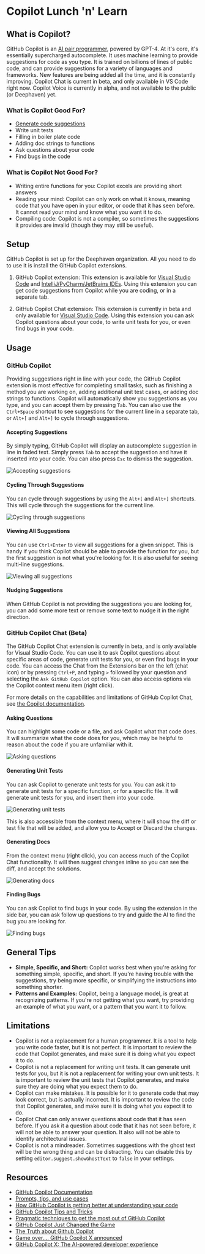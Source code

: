 # Copilot Lunch 'n' Learn

## What is Copilot?

GitHub Copilot is an [AI pair programmer](https://docs.github.com/en/copilot/quickstart), powered by GPT-4. At it's core, it's essentially supercharged autocomplete. It uses machine learning to provide suggestions for code as you type. It is trained on billions of lines of public code, and can provide suggestions for a variety of languages and frameworks. New features are being added all the time, and it is constantly improving. Copilot Chat is current in beta, and only available in VS Code right now. Copilot Voice is currently in alpha, and not available to the public (or Deephaven) yet.

### What is Copilot Good For?

- [Generate code suggestions](https://docs.github.com/en/copilot/getting-started-with-github-copilot)
- Write unit tests
- Filling in boiler plate code
- Adding doc strings to functions
- Ask questions about your code
- Find bugs in the code

### What is Copilot Not Good For?

- Writing entire functions for you: Copilot excels are providing short answers
- Reading your mind: Copilot can only work on what it knows, meaning code that you have open in your editor, or code that it has seen before. It cannot read your mind and know what you want it to do.
- Compiling code: Copilot is not a compiler, so sometimes the suggestions it provides are invalid (though they may still be useful).

## Setup

GitHub Copilot is set up for the Deephaven organization. All you need to do to use it is install the GitHub Copilot extensions.

1. GitHub Copilot extension: This extension is available for [Visual Studio Code](https://docs.github.com/en/copilot/getting-started-with-github-copilot?tool=vscode#installing-the-visual-studio-code-extension) and [IntelliJ/PyCharm/JetBrains IDEs](https://docs.github.com/en/copilot/getting-started-with-github-copilot?tool=jetbrains#installing-the-github-copilot-extension-in-your-jetbrains-ide). Using this extension you can get code suggestions from Copilot while you are coding, or in a separate tab.

2. GitHub Copilot Chat extension: This extension is currently in beta and only available for [Visual Studio Code](https://docs.github.com/en/copilot/getting-started-with-github-copilot?tool=jetbrains#installing-the-github-copilot-extension-in-your-jetbrains-ide). Using this extension you can ask Copilot questions about your code, to write unit tests for you, or even find bugs in your code.

## Usage

### GitHub Copilot

Providing suggestions right in line with your code, the GitHub Copilot extension is most effective for completing small tasks, such as finishing a method you are working on, adding additional unit test cases, or adding doc strings to functions. Copilot will automatically show you suggestions as you type, and you can accept them by pressing `Tab`. You can also use the `Ctrl+Space` shortcut to see suggestions for the current line in a separate tab, or `Alt+[` and `Alt+]` to cycle through suggestions.

#### Accepting Suggestions

By simply typing, GitHub Copilot will display an autocomplete suggestion in line in faded text. Simply press `Tab` to accept the suggestion and have it inserted into your code. You can also press `Esc` to dismiss the suggestion.

![Accepting suggestions](./assets/accepting-suggestions.gif)

#### Cycling Through Suggestions

You can cycle through suggestions by using the `Alt+[` and `Alt+]` shortcuts. This will cycle through the suggestions for the current line.

![Cycling through suggestions](./assets/cycling-through-suggestions.gif)

#### Viewing All Suggestions

You can use `Ctrl+Enter` to view all suggestions for a given snippet. This is handy if you think Copilot should be able to provide the function for you, but the first suggestion is not what you're looking for. It is also useful for seeing multi-line suggestions.

![Viewing all suggestions](./assets/viewing-all-suggestions.gif)

#### Nudging Suggestions

When GitHub Copilot is not providing the suggestions you are looking for, you can add some more text or remove some text to nudge it in the right direction.

### GitHub Copilot Chat (Beta)

The GitHub Copilot Chat extension is currently in beta, and is only available for Visual Studio Code. You can use it to ask Copilot questions about specific areas of code, generate unit tests for you, or even find bugs in your code. You can access the Chat from the Extensions bar on the left (chat icon) or by pressing `Ctrl+P`, and typing `>` followed by your question and selecting the `Ask GitHub Copilot` option. You can also access options via the Copilot context menu item (right click).

For more details on the capabilities and limitations of GitHub Copilot Chat, see [the Copilot documentation](https://docs.github.com/en/early-access/copilot/github-copilot-chat-transparency-note).

#### Asking Questions

You can highlight some code or a file, and ask Copilot what that code does. It will summarize what the code does for you, which may be helpful to reason about the code if you are unfamiliar with it.

![Asking questions](./assets/asking-questions.gif)

#### Generating Unit Tests

You can ask Copilot to generate unit tests for you. You can ask it to generate unit tests for a specific function, or for a specific file. It will generate unit tests for you, and insert them into your code.

![Generating unit tests](./assets/generating-unit-tests.gif)

This is also accessible from the context menu, where it will show the diff or test file that will be added, and allow you to Accept or Discard the changes.

#### Generating Docs

From the context menu (right click), you can access much of the Copilot Chat functionality. It will then suggest changes inline so you can see the diff, and accept the solutions.

![Generating docs](./assets/generating-docs.gif)

#### Finding Bugs

You can ask Copilot to find bugs in your code. By using the extension in the side bar, you can ask follow up questions to try and guide the AI to find the bug you are looking for.

![Finding bugs](./assets/finding-bugs.gif)

## General Tips

- **Simple, Specific, and Short:** Copilot works best when you're asking for something simple, specific, and short. If you're having trouble with the suggestions, try being more specific, or simplifying the instructions into something shorter.
- **Patterns and Examples:** Copilot, being a language model, is great at recognizing patterns. If you're not getting what you want, try providing an example of what you want, or a pattern that you want it to follow.

## Limitations

- Copilot is not a replacement for a human programmer. It is a tool to help you write code faster, but it is not perfect. It is important to review the code that Copilot generates, and make sure it is doing what you expect it to do.
- Copilot is not a replacement for writing unit tests. It can generate unit tests for you, but it is not a replacement for writing your own unit tests. It is important to review the unit tests that Copilot generates, and make sure they are doing what you expect them to do.
- Copilot can make mistakes. It is possible for it to generate code that may look correct, but is actually incorrect. It is important to review the code that Copilot generates, and make sure it is doing what you expect it to do.
- Copilot Chat can only answer questions about code that it has seen before. If you ask it a question about code that it has not seen before, it will not be able to answer your question. It also will not be able to identify architectural issues.
- Copilot is not a mindreader. Sometimes suggestions with the ghost text will be the wrong thing and can be distracting. You can disable this by setting `editor.suggest.showGhostText` to `false` in your settings.

## Resources

- [GitHub Copilot Documentation](https://docs.github.com/en/copilot)
- [Prompts, tips, and use cases](https://github.blog/2023-06-20-how-to-write-better-prompts-for-github-copilot/)
- [How GitHub Copilot is getting better at understanding your code](https://github.blog/2023-05-17-how-github-copilot-is-getting-better-at-understanding-your-code/#how-github-copilot-understands-your-code)
- [GitHub Copilot Tips and Tricks](https://youtu.be/1qs6QKk0DVc)
- [Pragmatic techniques to get the most out of GitHub Copilot](https://youtu.be/CwAzIpc4AnA)
- [GitHub Copilot Just Changed the Game](https://www.youtube.com/watch?v=IavOJI5OV7g)
- [The Truth about Github Copilot](https://www.youtube.com/watch?v=4duqI8WyfqE)
- [Game over.... GitHub Copilot X announced](https://www.youtube.com/watch?v=q1HZj40ZQrM)
- [GitHub Copilot X: The AI-powered developer experience](https://github.blog/2023-03-22-github-copilot-x-the-ai-powered-developer-experience/)
